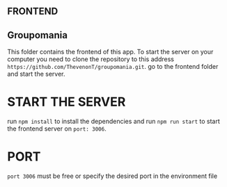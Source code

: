 ## FRONTEND

## Groupomania 
This folder contains the frontend of this app.
To start the server on your computer you need 
to clone the repository to this address `https://github.com/ThevenonT/groupomania.git`.
go to the frontend folder and start the server.

# START THE SERVER
run `npm install` to install the dependencies and 
run `npm run start` to start the frontend server on `port: 3006`.

# PORT
`port 3006` must be free or specify the desired port in the environment file 